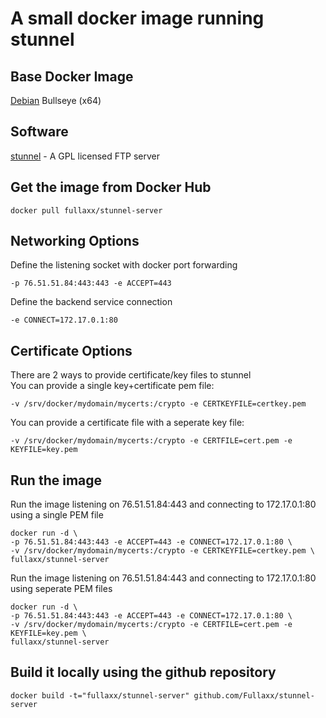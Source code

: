# A small docker image running stunnel

## Base Docker Image
[Debian](https://hub.docker.com/_/debian) Bullseye (x64)

## Software
[stunnel](https://www.stunnel.org/) - A GPL licensed FTP server

## Get the image from Docker Hub
```
docker pull fullaxx/stunnel-server
```

## Networking Options
Define the listening socket with docker port forwarding
```
-p 76.51.51.84:443:443 -e ACCEPT=443
```
Define the backend service connection
```
-e CONNECT=172.17.0.1:80
```

## Certificate Options
There are 2 ways to provide certificate/key files to stunnel \
You can provide a single key+certificate pem file:
```
-v /srv/docker/mydomain/mycerts:/crypto -e CERTKEYFILE=certkey.pem
```
You can provide a certificate file with a seperate key file:
```
-v /srv/docker/mydomain/mycerts:/crypto -e CERTFILE=cert.pem -e KEYFILE=key.pem
```

## Run the image
Run the image listening on 76.51.51.84:443 and connecting to 172.17.0.1:80 using a single PEM file
```
docker run -d \
-p 76.51.51.84:443:443 -e ACCEPT=443 -e CONNECT=172.17.0.1:80 \
-v /srv/docker/mydomain/mycerts:/crypto -e CERTKEYFILE=certkey.pem \
fullaxx/stunnel-server
```
Run the image listening on 76.51.51.84:443 and connecting to 172.17.0.1:80 using seperate PEM files
```
docker run -d \
-p 76.51.51.84:443:443 -e ACCEPT=443 -e CONNECT=172.17.0.1:80 \
-v /srv/docker/mydomain/mycerts:/crypto -e CERTFILE=cert.pem -e KEYFILE=key.pem \
fullaxx/stunnel-server
```

## Build it locally using the github repository
```
docker build -t="fullaxx/stunnel-server" github.com/Fullaxx/stunnel-server
```
